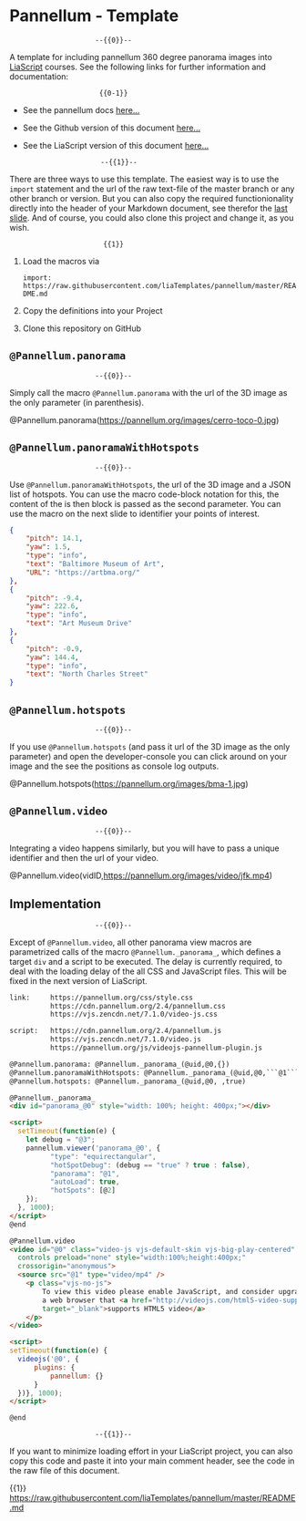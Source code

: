 <!--
author:   Andre Dietrich
email:    andre.dietrich@ovgu.de
version:  0.1.0
language: en
narrator: US English Female

comment:  Template for integrating 360 degree panorama images with the help of
          pannellum.

link:     https://pannellum.org/css/style.css
          https://cdn.pannellum.org/2.4/pannellum.css
          https://vjs.zencdn.net/7.1.0/video-js.css

script:   https://cdn.pannellum.org/2.4/pannellum.js
          https://vjs.zencdn.net/7.1.0/video.js
          https://pannellum.org/js/videojs-pannellum-plugin.js

@Pannellum.panorama: @Pannellum._panorama_(@uid,@0,{})
@Pannellum.panoramaWithHotspots: @Pannellum._panorama_(@uid,@0,```@1```)
@Pannellum.hotspots: @Pannellum._panorama_(@uid,@0, ,true)
@Pannellum._panorama_
<div id="panorama_@0" style="width: 100%; height: 400px;"></div>

<script>
  setTimeout(function(e) {
    let debug = "@3";
    pannellum.viewer('panorama_@0', {
          "type": "equirectangular",
          "hotSpotDebug": (debug == "true" ? true : false),
          "panorama": "@1",
          "autoLoad": true,
          "hotSpots": [@2]
    });
  }, 1000);
</script>
@end

@Pannellum.video
<video id="@0" class="video-js vjs-default-skin vjs-big-play-centered"
  controls preload="none" style="width:100%;height:400px;"
  crossorigin="anonymous">
  <source src="@1" type="video/mp4" />
    <p class="vjs-no-js">
        To view this video please enable JavaScript, and consider upgrading to
        a web browser that <a href="http://videojs.com/html5-video-support/"
        target="_blank">supports HTML5 video</a>
    </p>
</video>

<script>
setTimeout(function(e) {
  videojs('@0', {
      plugins: {
          pannellum: {}
      }
  })}, 1000);
</script>

@end
-->

# Pannellum - Template

                         --{{0}}--
A template for including pannellum 360 degree panorama images into
[LiaScript](https://liascript.github.io) courses. See the following links for
further information and documentation:

                          {{0-1}}
* See the pannellum docs [here...](https://pannellum.org)
* See the Github version of this document
  [here...](https://github.com/liaTemplates/pannellum)
* See the LiaScript version of this document
  [here...](https://liascript.github.io/course/?https://raw.githubusercontent.com/liaTemplates/pannellum/master/README.md)


                         --{{1}}--
There are three ways to use this template. The easiest way is to use the
`import` statement and the url of the raw text-file of the master branch or any
other branch or version. But you can also copy the required functionionality
directly into the header of your Markdown document, see therefor the
[last slide](#6). And of course, you could also clone this project and change
it, as you wish.

                           {{1}}
1. Load the macros via

   `import: https://raw.githubusercontent.com/liaTemplates/pannellum/master/README.md`

2. Copy the definitions into your Project

3. Clone this repository on GitHub


## `@Pannellum.panorama`

                         --{{0}}--
Simply call the macro `@Pannellum.panorama` with the url of the 3D image as the
only parameter (in parenthesis).

@Pannellum.panorama(https://pannellum.org/images/cerro-toco-0.jpg)

## `@Pannellum.panoramaWithHotspots`

                         --{{0}}--
Use `@Pannellum.panoramaWithHotspots`, the url of the 3D image and a JSON list
of hotspots. You can use the macro code-block notation for this, the content of
the is then block is passed as the second parameter. You can use the macro on
the next slide to identifier your points of interest.

```json @Pannellum.panoramaWithHotspots(https://pannellum.org/images/bma-1.jpg)
{
    "pitch": 14.1,
    "yaw": 1.5,
    "type": "info",
    "text": "Baltimore Museum of Art",
    "URL": "https://artbma.org/"
},
{
    "pitch": -9.4,
    "yaw": 222.6,
    "type": "info",
    "text": "Art Museum Drive"
},
{
    "pitch": -0.9,
    "yaw": 144.4,
    "type": "info",
    "text": "North Charles Street"
}
```

## `@Pannellum.hotspots`

                         --{{0}}--
If you use `@Pannellum.hotspots` (and pass it url of the 3D image as the only
parameter) and open the developer-console you can click around on your image and
the see the positions as console log outputs.

@Pannellum.hotspots(https://pannellum.org/images/bma-1.jpg)

## `@Pannellum.video`

                         --{{0}}--
Integrating a video happens similarly, but you will have to pass a unique
identifier and then the url of your video.

@Pannellum.video(vidID,https://pannellum.org/images/video/jfk.mp4)

## Implementation

                         --{{0}}--
Except of `@Pannellum.video`, all other panorama view macros are parametrized
calls of the macro `@Pannellum._panorama_`, which defines a target `div` and a
script to be executed. The delay is currently required, to deal with the loading
delay of the all CSS and JavaScript files. This will be fixed in the next
version of LiaScript.

````html
link:     https://pannellum.org/css/style.css
          https://cdn.pannellum.org/2.4/pannellum.css
          https://vjs.zencdn.net/7.1.0/video-js.css

script:   https://cdn.pannellum.org/2.4/pannellum.js
          https://vjs.zencdn.net/7.1.0/video.js
          https://pannellum.org/js/videojs-pannellum-plugin.js

@Pannellum.panorama: @Pannellum._panorama_(@uid,@0,{})
@Pannellum.panoramaWithHotspots: @Pannellum._panorama_(@uid,@0,```@1```)
@Pannellum.hotspots: @Pannellum._panorama_(@uid,@0, ,true)

@Pannellum._panorama_
<div id="panorama_@0" style="width: 100%; height: 400px;"></div>

<script>
  setTimeout(function(e) {
    let debug = "@3";
    pannellum.viewer('panorama_@0', {
          "type": "equirectangular",
          "hotSpotDebug": (debug == "true" ? true : false),
          "panorama": "@1",
          "autoLoad": true,
          "hotSpots": [@2]
    });
  }, 1000);
</script>
@end

@Pannellum.video
<video id="@0" class="video-js vjs-default-skin vjs-big-play-centered"
  controls preload="none" style="width:100%;height:400px;"
  crossorigin="anonymous">
  <source src="@1" type="video/mp4" />
    <p class="vjs-no-js">
        To view this video please enable JavaScript, and consider upgrading to
        a web browser that <a href="http://videojs.com/html5-video-support/"
        target="_blank">supports HTML5 video</a>
    </p>
</video>

<script>
setTimeout(function(e) {
  videojs('@0', {
      plugins: {
          pannellum: {}
      }
  })}, 1000);
</script>

@end
````

                         --{{1}}--
If you want to minimize loading effort in your LiaScript project, you can also
copy this code and paste it into your main comment header, see the code in the
raw file of this document.

{{1}} https://raw.githubusercontent.com/liaTemplates/pannellum/master/README.md
